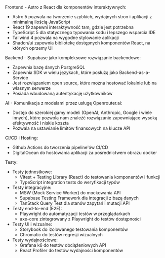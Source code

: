 Frontend - Astro z React dla komponentów interaktywnych:

- Astro 5 pozwala na tworzenie szybkich, wydajnych stron i aplikacji z minimalną ilością JavaScript
- React 19 zapewni interaktywność tam, gdzie jest potrzebna
- TypeScript 5 dla statycznego typowania kodu i lepszego wsparcia IDE
- Tailwind 4 pozwala na wygodne stylowanie aplikacji
- Shadcn/ui zapewnia bibliotekę dostępnych komponentów React, na których oprzemy UI

Backend - Supabase jako kompleksowe rozwiązanie backendowe:

- Zapewnia bazę danych PostgreSQL
- Zapewnia SDK w wielu językach, które posłużą jako Backend-as-a-Service
- Jest rozwiązaniem open source, które można hostować lokalnie lub na własnym serwerze
- Posiada wbudowaną autentykację użytkowników

AI - Komunikacja z modelami przez usługę Openrouter.ai:

- Dostęp do szerokiej gamy modeli (OpenAI, Anthropic, Google i wiele innych), które pozwolą nam znaleźć rozwiązanie zapewniające wysoką efektywność i niskie koszta
- Pozwala na ustawianie limitów finansowych na klucze API

CI/CD i Hosting:

- Github Actions do tworzenia pipeline'ów CI/CD
- DigitalOcean do hostowania aplikacji za pośrednictwem obrazu docker

Testy:

- Testy jednostkowe:
  - Vitest + Testing Library (React) do testowania komponentów i funkcji
  - TypeScript integration tests do weryfikacji typów
- Testy integracyjne:
  - MSW (Mock Service Worker) do mockowania API
  - Supabase Testing Framework dla integracji z bazą danych
  - TanStack Query Test dla stanów zapytań i mutacji API
- Testy end-to-end (E2E):
  - Playwright do automatyzacji testów w przeglądarkach
  - axe-core zintegrowany z Playwright do testów dostępności
- Testy UI i wizualne:
  - Storybook do izolowanego testowania komponentów
  - Chromatic do testów regresji wizualnych
- Testy wydajnościowe:
  - Grafana k6 do testów obciążeniowych API
  - React Profiler do testów wydajności komponentów
